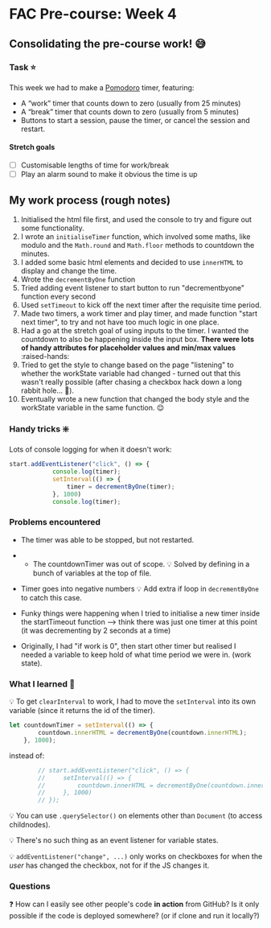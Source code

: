 # FAC Pre-course: Week 4
## Consolidating the pre-course work! :sweat_smile:

### Task :star:

This week we had to make a [Pomodoro](https://en.wikipedia.org/wiki/Pomodoro_Technique) timer, featuring: 

- A “work” timer that counts down to zero (usually from 25 minutes)
- A “break” timer that counts down to zero (usually from 5 minutes)
- Buttons to start a session, pause the timer, or cancel the session and restart.

#### Stretch goals

* [ ] Customisable lengths of time for work/break
* [ ] Play an alarm sound to make it obvious the time is up

## My work process (rough notes)

1. Initialised the html file first, and used the console to try and figure out some functionality.
1. I wrote an `initialiseTimer` function, which involved some maths, like modulo and the `Math.round` and `Math.floor` methods to countdown the minutes.
1. I added some basic html elements and decided to use `innerHTML` to display and change the time.
1. Wrote the `decrementByOne` function
1. Tried adding event listener to start button to run "decrementbyone" function every second
1. Used `setTimeout` to kick off the next timer after the requisite time period.
1. Made two timers, a work timer and play timer, and made function "start next timer", to try and not have too much logic in one place. 
1. Had a go at the stretch goal of using inputs to the timer. I wanted the countdown to also be happening inside the input box. **There were lots of handy attributes for placeholder values and min/max values** :raised-hands:
1. Tried to get the style to change based on the page "listening" to whether the workState variable had changed - turned out that this wasn't really possible (after chasing a checkbox hack down a long rabbit hole... :rabbit:). 
1. Eventually wrote a new function that changed the body style and the workState variable in the same function. :relieved:

### Handy tricks :sparkle: 
Lots of console logging for when it doesn't work:

``` javascript
start.addEventListener("click", () => {
            console.log(timer);
            setInterval(() => {
                timer = decrementByOne(timer);
            }, 1000)
            console.log(timer);
```

### Problems encountered 

-  The timer was able to be stopped, but not restarted.
- - The countdownTimer was out of scope. 
:bulb: Solved by defining in a bunch of variables at the top of file. 

- Timer goes into negative numbers
:bulb: Add extra if loop in `decrementByOne` to catch this case. 

- Funky things were happening when I tried to initialise a new timer inside the startTimeout function --> think there was just one timer at this point (it was decrementing by 2 seconds at a time)

- Originally, I had "if work is 0", then start other timer but realised I needed a variable to keep hold of what time period we were in. (work state). 

### What I learned :muscle: 

:bulb: To get `clearInterval` to work, I had to move the `setInterval` into its own variable (since it returns the id of the timer).
``` javascript
let countdownTimer = setInterval(() => {
        countdown.innerHTML = decrementByOne(countdown.innerHTML);
    }, 1000);
``` 
instead of:
``` javascript
        // start.addEventListener("click", () => {
        //     setInterval(() => {
        //         countdown.innerHTML = decrementByOne(countdown.innerHTML);
        //     }, 1000)
        // });
```

:bulb: You can use `.querySelector()` on elements other than `Document` (to access childnodes).

:bulb: There's no such thing as an event listener for variable states. 

:bulb: `addEventListener("change", ...)` only works on checkboxes for when the *user* has changed the checkbox, not for if the JS changes it. 

### Questions 

:question: How can I easily see other people's code **in action** from GitHub? Is it only possible if the code is deployed somewhere? (or if clone and run it locally?)







